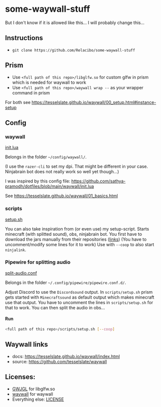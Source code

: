 # some-waywall-stuff
But I don't know if it is allowed like this... I will probably change this...

## Instructions
- `git clone https://github.com/Relacibo/some-waywall-stuff`

## Prism
- Use `<full path of this repo>/libglfw.so` for custom glfw in prism which is needed for waywall to work
- Use `<full path of this repo>/waywall wrap --` as your wrapper command in prism

For both see https://tesselslate.github.io/waywall/00_setup.html#instance-setup

## Config
### waywall
[init.lua](init.lua)

Belongs in the folder `~/config/waywall/`.

(I use the `razer-cli` to set my dpi. That might be different in your case. Ninjabrain bot does not really work so well yet though...)

I was inspired by this config file: https://github.com/sathya-pramodh/dotfiles/blob/main/waywall/init.lua

See https://tesselslate.github.io/waywall/01_basics.html

### scripts
[setup.sh](scripts/setup.sh)

You can also take inspiration from (or even use) my setup-script. Starts minecraft (with splitted sound), obs,
ninjabrain bot. You first have to download the jars manually from their repositories ([links](jars/README.md)) (You have to uncomment/modify some lines for it to work)
Use with `--coop` to also start `ninjalink`.

### Pipewire for splitting audio
[split-audio.conf](split-audio.conf)

Belongs in the folder `~/.config/pipewire/pipewire.conf.d/`.

Adjust Discord to use the `Discordsound` output.
In `scripts/setup.sh` prism gets started with `Minecraftsound` as default output which makes minecraft use that output. You have to uncomment the lines in `scripts/setup.sh` for that to work.
You can then split the audio in obs...

#### Run
```bash
<full path of this repo>/scripts/setup.sh [--coop]
```

## Waywall links
- docs: https://tesselslate.github.io/waywall/index.html
- source: https://github.com/tesselslate/waywall

## Licenses:
- [GWJGL](LWJGL-LICENSE.md) for libglfw.so
- [waywall](waywall-LICENSE) for waywall
- Everything else: [LICENSE](LICENSE)
